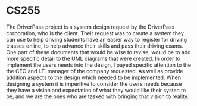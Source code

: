 # CS255

The DriverPass project is a system design request by the DriverPass corporation, who is the client. Their request was to create a system they can use to help driving students have an easier way to register for driving classes online, to help advance their skills and pass their driving exams. One part of these documents that would be wise to revise, would be to add more specific detail to the UML diagrams that were created. In order to implement the users needs into the design, I payed specific attention to the the CEO and I.T. manager of the company requested. As well as provide addition aspects to the design which needed to be implemented. When designing a system it is imperitive to consider the users needs because they have a vision and expectation of what they would like their systen to be, and we are the ones who are tasked with bringing that vision to reality. 
